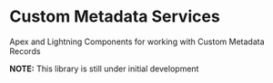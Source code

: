 # Custom Metadata Services
Apex and Lightning Components for working with Custom Metadata Records

**NOTE:** This library is still under initial development
